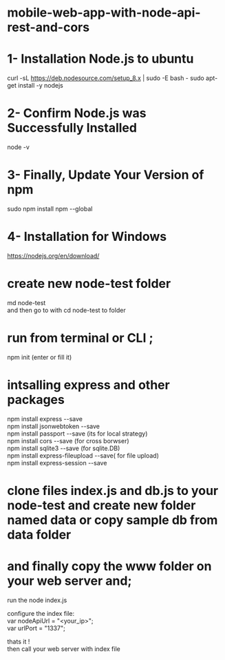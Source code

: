# mobile-web-app-with-node-api-rest-and-cors


# 1- Installation Node.js to ubuntu
curl -sL https://deb.nodesource.com/setup_8.x | sudo -E bash -
sudo apt-get install -y nodejs

# 2- Confirm Node.js was Successfully Installed
  node -v
# 3- Finally, Update Your Version of npm
  sudo npm install npm --global<br>
# 4- Installation for Windows

https://nodejs.org/en/download/

# create new node-test folder
  md node-test<br>
  and then go to with cd node-test to folder
# run from terminal or CLI ;
  npm init (enter or fill it)
# intsalling express and other packages
  npm install express --save<br>
  npm install jsonwebtoken --save<br>
  npm install passport --save (its for local strategy)<br>
  npm install cors --save (for cross borwser)<br>
  npm install sqlite3 --save (for sqlite.DB)<br>
  npm install express-fileupload --save( for file upload)<br>
  npm install express-session --save<br>
  
# clone files index.js and db.js to your node-test and create new folder named data or copy sample db from data folder
# and finally copy the www folder on your web server and;
run the node index.js

configure the index file:<br>
var nodeApiUrl = "<your_ip>";<br>
var urlPort = "1337";<br>

  thats it !<br>
  then call your web server with index file 
  
  


